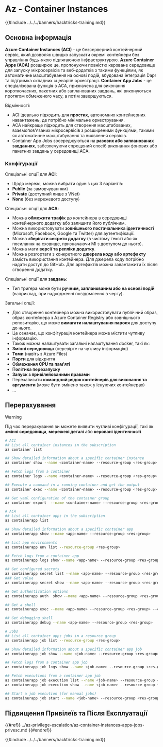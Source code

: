 # Az - Container Instances

{{#include ../../../banners/hacktricks-training.md}}

## Основна інформація

**Azure Container Instances (ACI)** - це безсерверний контейнерний сервіс, який дозволяє швидко запускати окремі контейнери без управління будь-якою підлягаючою інфраструктурою. **Azure Container Apps (ACA)** розширює це, пропонуючи повністю кероване середовище для запуску мікросервісів та веб-додатків з такими функціями, як автоматичне масштабування на основі подій, вбудована інтеграція Dapr та підтримка складних сценаріїв оркестрації. **Container App Jobs** - це спеціалізована функція в ACA, призначена для виконання короткочасних, пакетних або запланованих завдань, які виконуються протягом обмеженого часу, а потім завершуються.

Відмінності:
- ACI ідеально підходить для **простих**, автономних контейнерних навантажень, де потрібно мінімальне оркестрування.
- ACA найкраще підходить для створення масштабованих, взаємопов'язаних мікросервісів з розширеними функціями, такими як автоматичне масштабування та виявлення сервісів.
- Container App Jobs зосереджуються на **разових або запланованих завданнях**, забезпечуючи спрощений спосіб виконання фонових або пакетних завдань у середовищі ACA.

### Конфігурації

Спеціальні опції для **ACI**:
- Щодо мережі, можна вибрати один з цих 3 варіантів:
- **Public** (за замовчуванням)
- **Private** (доступний лише з VNet)
- **None** (без мережевого доступу)

Спеціальні опції для **ACA**:
- Можна **обмежити трафік** до контейнера в середовищі контейнерного додатку або залишити його публічним.
- Можна використовувати **зовнішнього постачальника ідентичності** (Microsoft, Facebook, Google та Twitter) для аутентифікації.
- Можна **зберігати секрети додатку** (в чистому тексті або як посилання на сховище, призначаючи MI з доступом до нього).
- Можна мати **версії та репліки додатку**.
- Можна розгортати з конкретного **джерела коду або артефакту** замість використання контейнера. Для джерела коду потрібно надати доступ до GitHub. Для артефактів можна завантажити їх після створення додатку.

Спеціальні опції для **завдань**:
- Тип тригера може бути **ручним, запланованим або на основі подій** (наприклад, при надходженні повідомлення в чергу).

Загальні опції:
- Для створення контейнера можна використовувати публічний образ, образ контейнера з Azure Container Registry або зовнішнього репозиторію, що може **вимагати налаштування пароля** для доступу до нього.
- Це означає, що конфігурація контейнера може містити чутливу інформацію.
- Також можна налаштувати загальні налаштування docker, такі як:
- **Змінні середовища** (перевірте на чутливу інформацію)
- **Томи** (навіть з Azure Files)
- **Порти** для відкриття
- **Обмеження CPU та пам'яті**
- **Політика перезапуску**
- **Запуск з привілейованими правами**
- Перезаписати **командний рядок контейнерів для виконання та аргументи** (може бути змінено також у існуючих контейнерах)
- ...

## Перерахування

> [!WARNING]
> Під час перерахування ви можете виявити чутливі конфігурації, такі як **змінні середовища**, **мережеві деталі** або **керовані ідентичності**.
```bash
# ACI
## List all container instances in the subscription
az container list

## Show detailed information about a specific container instance
az container show --name <container-name> --resource-group <res-group>

## Fetch logs from a container
az container logs --name <container-name> --resource-group <res-group>

## Execute a command in a running container and get the output
az container exec --name <container-name> --resource-group <res-group> --exec-command "/bin/sh" # Get a shell

## Get yaml configuration of the container group
az container export  --name <container-name> --resource-group <res-group> --file </path/local/file.yml>

# ACA
## List all container apps in the subscription
az containerapp list

## Show detailed information about a specific container app
az containerapp show --name <app-name> --resource-group <res-group>

## List app environments
az containerapp env list --resource-group <res-group>

## Fetch logs from a container app
az containerapp logs show --name <app-name> --resource-group <res-group>

## Get configured secrets
az containerapp secret list --name <app-name> --resource-group <res-group>
### Get value
az containerapp secret show --name <app-name> --resource-group <res-group> --secret-name <secret-name>

## Get authentication options
az containerapp auth  show --name <app-name> --resource-group <res-group>

## Get a shell
az containerapp exec --name <app-name> --resource-group <res-group> --command "sh"

## Get debugging shell
az containerapp debug --name <app-name> --resource-group <res-group>

# Jobs
## List all container apps jobs in a resource group
az containerapp job list --resource-group <res-group>

## Show detailed information about a specific container app job
az containerapp job show --name <job-name> --resource-group <res-group>

## Fetch logs from a container app job
az containerapp job logs show --name <job-name> --resource-group <res-group>

## Fetch executions from a container app job
az containerapp job execution list --name <job-name> --resource-group <res-group>
az containerapp job execution show --name <job-name> --resource-group <res-group> --job-execution-name <job-execution>

## Start a job execution (for manual jobs)
az containerapp job start --name <job-name> --resource-group <res-group>
```
## Підвищення Привілеїв та Після Експлуатації

{{#ref}}
../az-privilege-escalation/az-container-instances-apps-jobs-privesc.md
{{#endref}}

{{#include ../../../banners/hacktricks-training.md}}
